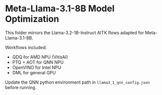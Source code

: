 # Meta-Llama-3.1-8B Model Optimization

This folder mirrors the Llama-3.2-1B-Instruct AITK flows adapted for Meta-Llama-3.1-8B.

Workflows included:
- QDQ for AMD NPU (VitisAI)
- PTQ + AOT for QNN NPU
- OpenVINO for Intel NPU
- DML for general GPU

Update the QNN python environment path in `llama3_1_qnn_config.json` before running.
